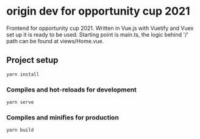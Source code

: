 # origin dev for opportunity cup 2021

Frontend for opportunity cup 2021. Written in Vue.js with Vuetify and Vuex set up it is ready to be used. 
Starting point is main.ts, the logic behind '/' path can be found at views/Home.vue.

## Project setup
```
yarn install
```

### Compiles and hot-reloads for development
```
yarn serve
```

### Compiles and minifies for production
```
yarn build
```
